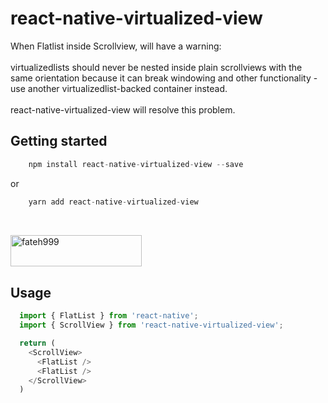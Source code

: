 # react-native-virtualized-view
When Flatlist inside Scrollview, will have a warning:
<br>
<br>
virtualizedlists should never be nested inside plain scrollviews with the same orientation because it can break windowing and other functionality - use another virtualizedlist-backed container instead.
<br>
<br>
react-native-virtualized-view will resolve this problem.
## Getting started
```js
    npm install react-native-virtualized-view --save
```
or
```js
    yarn add react-native-virtualized-view
```

<br><p><a href="https://www.buymeacoffee.com/hoaphantn"> <img align="left" src="https://cdn.buymeacoffee.com/buttons/v2/default-yellow.png" height="50" width="210" alt="fateh999" /></a></p><br><br><br>

## Usage
```javascript
  import { FlatList } from 'react-native';
  import { ScrollView } from 'react-native-virtualized-view';

  return (
    <ScrollView>
      <FlatList />
      <FlatList />
    </ScrollView>
  ) 
```
